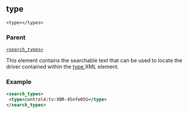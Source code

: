 ## type

`<type></types>`


### Parent

[`<search_types>`][1]


This element contains the searchable text that can be used to locate the driver contained within the [type ][2]XML element.


### Example

```xml
<search_types>
 <type>control4:tv:XBR-45nfe05G</type>
</search_types>
```

[1]:	https://snap-one.github.io/docs-driverworks-xml/#common-xml-searchtypes
[2]:	https://verbose-telegram-5004f902.pages.github.io/#common-xml-type